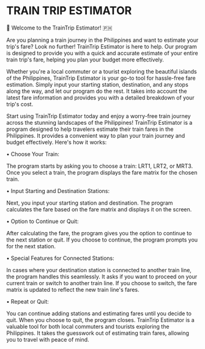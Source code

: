# TRAIN TRIP ESTIMATOR
🚂 Welcome to the TrainTrip Estimator! 🇵🇭

Are you planning a train journey in the Philippines and want to estimate your trip's fare? Look no further! TrainTrip Estimator is here to help. Our program is designed to provide you with a quick and accurate estimate of your entire train trip's fare, helping you plan your budget more effectively.

Whether you're a local commuter or a tourist exploring the beautiful islands of the Philippines, TrainTrip Estimator is your go-to tool for hassle-free fare estimation. Simply input your starting station, destination, and any stops along the way, and let our program do the rest. It takes into account the latest fare information and provides you with a detailed breakdown of your trip's cost.

Start using TrainTrip Estimator today and enjoy a worry-free train journey across the stunning landscapes of the Philippines!
TrainTrip Estimator is a program designed to help travelers estimate their train fares in the Philippines. It provides a convenient way to plan your train journey and budget effectively. Here's how it works:

• Choose Your Train:

The program starts by asking you to choose a train: LRT1, LRT2, or MRT3.
Once you select a train, the program displays the fare matrix for the chosen train.

• Input Starting and Destination Stations:

Next, you input your starting station and destination.
The program calculates the fare based on the fare matrix and displays it on the screen.

• Option to Continue or Quit:

After calculating the fare, the program gives you the option to continue to the next station or quit.
If you choose to continue, the program prompts you for the next station.

• Special Features for Connected Stations:

In cases where your destination station is connected to another train line, the program handles this seamlessly.
It asks if you want to proceed on your current train or switch to another train line.
If you choose to switch, the fare matrix is updated to reflect the new train line's fares.

• Repeat or Quit:

You can continue adding stations and estimating fares until you decide to quit.
When you choose to quit, the program closes.
TrainTrip Estimator is a valuable tool for both local commuters and tourists exploring the Philippines. It takes the guesswork out of estimating train fares, allowing you to travel with peace of mind.

